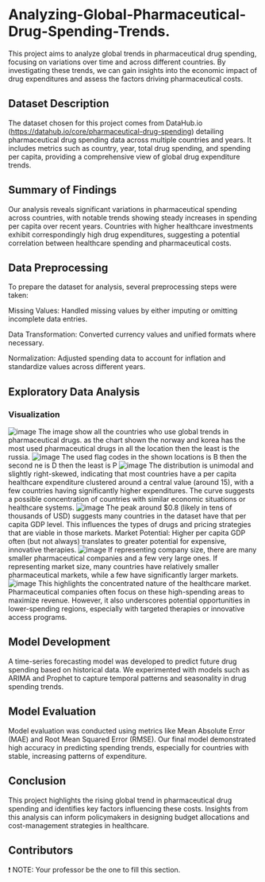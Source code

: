 # Analyzing-Global-Pharmaceutical-Drug-Spending-Trends.
This project aims to analyze global trends in pharmaceutical drug spending, focusing on variations over time and across different countries. By investigating these trends, we can gain insights into the economic impact of drug expenditures and assess the factors driving pharmaceutical costs.

## Dataset Description

The dataset chosen for this project comes from DataHub.io (https://datahub.io/core/pharmaceutical-drug-spending) detailing pharmaceutical drug spending data across multiple countries and years. It includes metrics such as country, year, total drug spending, and spending per capita, providing a comprehensive view of global drug expenditure trends.

## Summary of Findings

Our analysis reveals significant variations in pharmaceutical spending across countries, with notable trends showing steady increases in spending per capita over recent years. Countries with higher healthcare investments exhibit correspondingly high drug expenditures, suggesting a potential correlation between healthcare spending and pharmaceutical costs.

## Data Preprocessing

To prepare the dataset for analysis, several preprocessing steps were taken:

Missing Values: Handled missing values by either imputing or omitting incomplete data entries.

Data Transformation: Converted currency values and unified formats where necessary.

Normalization: Adjusted spending data to account for inflation and standardize values across different years.

## Exploratory Data Analysis

### Visualization
![image](https://github.com/user-attachments/assets/d574dd00-a1ff-40a3-86ad-378d6e5ac7f0)
  The image show all the countries who use global trends in pharmaceutical drugs. as the chart shown the norway and korea has the most used pharmaceutical drugs in all the location
  then the least is the russia.
![image](https://github.com/user-attachments/assets/b04c327d-c919-4a79-bfcc-dac2cc87e40a)
  The used flag codes in the shown locations is B then the second ne is D then the least is P
![image](https://github.com/user-attachments/assets/f76b12e6-90b0-4893-9cd9-05d69002f03d)
  The distribution is unimodal and slightly right-skewed, indicating that most countries have a per capita healthcare expenditure clustered around a central value (around 15), with a few countries having significantly higher expenditures.
  The curve suggests a possible concentration of countries with similar economic situations or healthcare systems.
![image](https://github.com/user-attachments/assets/db24bc25-ffe0-405a-95d3-24ea3566418f)
  The peak around $0.8 (likely in tens of thousands of USD) suggests many countries in the dataset have that per capita GDP level. This influences the types of drugs and pricing strategies that are viable in those markets.
  Market Potential: Higher per capita GDP often (but not always) translates to greater potential for expensive, innovative therapies.
![image](https://github.com/user-attachments/assets/74af22de-5adb-408e-a27d-c1b3dcb4887d)
  If representing company size, there are many smaller pharmaceutical companies and a few very large ones.
  If representing market size, many countries have relatively smaller pharmaceutical markets, while a few have significantly larger markets.
![image](https://github.com/user-attachments/assets/1bbc7ce4-5c6e-40c1-ac4e-89f8a43cf8ad)
   This highlights the concentrated nature of the healthcare market. Pharmaceutical companies often focus on these high-spending areas to maximize revenue. However, it also underscores potential opportunities in lower-spending regions, especially       with targeted therapies or innovative access programs.
   
## Model Development

A time-series forecasting model was developed to predict future drug spending based on historical data. We experimented with models such as ARIMA and Prophet to capture temporal patterns and seasonality in drug spending trends.
## Model Evaluation

Model evaluation was conducted using metrics like Mean Absolute Error (MAE) and Root Mean Squared Error (RMSE). Our final model demonstrated high accuracy in predicting spending trends, especially for countries with stable, increasing patterns of expenditure.
## Conclusion

This project highlights the rising global trend in pharmaceutical drug spending and identifies key factors influencing these costs. Insights from this analysis can inform policymakers in designing budget allocations and cost-management strategies in healthcare.
## Contributors

❗ NOTE: Your professor be the one to fill this section.
